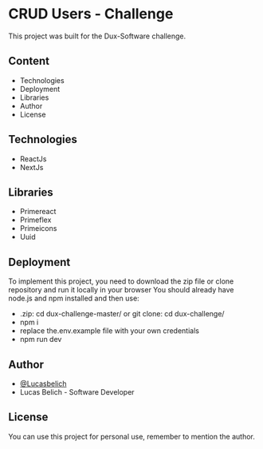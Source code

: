 # CRUD Users - Challenge

This project was built for the Dux-Software challenge.

## Content

- Technologies
- Deployment
- Libraries
- Author
- License

## Technologies

- ReactJs
- NextJs

## Libraries

- Primereact
- Primeflex
- Primeicons
- Uuid

## Deployment

To implement this project, you need to download the zip file or clone repository
and run it locally in your browser
You should already have node.js and npm installed and then use:

- .zip: cd dux-challenge-master/  or  git clone: cd dux-challenge/
- npm i
- replace the.env.example file with your own credentials
- npm run dev

## Author

- [@Lucasbelich](https://github.com/Lucasbelich)
- Lucas Belich - Software Developer

## License

You can use this project for personal use, remember to mention the author.
